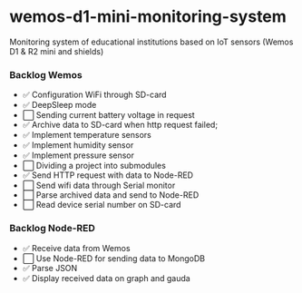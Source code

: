 # wemos-d1-mini-monitoring-system
Monitoring system of educational institutions based on IoT sensors (Wemos D1 &amp; R2 mini and shields)

### Backlog Wemos

- ✅ Configuration WiFi through SD-card
- ✅ DeepSleep mode
- ⬜ Sending current battery voltage in request
- ✅ Archive data to SD-card when http request failed;
- ✅ Implement temperature sensors
- ✅ Implement humidity sensor
- ✅ Implement pressure sensor
- ⬜ Dividing a project into submodules
- ✅ Send HTTP request with data to Node-RED
- ⬜ Send wifi data through Serial monitor
- ⬜ Parse archived data and send to Node-RED
- ⬜ Read device serial number on SD-card

### Backlog Node-RED

- ✅ Receive data from Wemos
- ⬜ Use Node-RED for sending data to MongoDB
- ✅ Parse JSON
- ✅ Display received data on graph and gauda

